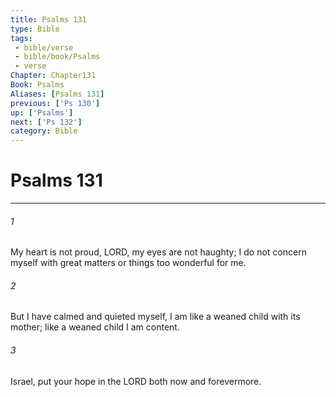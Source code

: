 ```yaml
---
title: Psalms 131
type: Bible
tags:
 - bible/verse
 - bible/book/Psalms
 - verse
Chapter: Chapter131
Book: Psalms
Aliases: [Psalms 131]
previous: ['Ps 130']
up: ['Psalms']
next: ['Ps 132']
category: Bible
---
```

# Psalms 131

***


###### 1 
My heart is not proud, LORD, my eyes are not haughty; I do not concern myself with great matters or things too wonderful for me. 

###### 2 
But I have calmed and quieted myself, I am like a weaned child with its mother; like a weaned child I am content. 

###### 3 
Israel, put your hope in the LORD both now and forevermore. 
